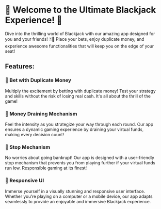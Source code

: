 # 🎉 Welcome to the Ultimate Blackjack Experience! 🎰
Dive into the thrilling world of Blackjack with our amazing app designed for you and your friends! 🃏💸 Place your bets, enjoy duplicate money, and experience awesome functionalities that will keep you on the edge of your seat!

## Features:
### 🤑 Bet with Duplicate Money
Multiply the excitement by betting with duplicate money! Test your strategy and skills without the risk of losing real cash. It's all about the thrill of the game!

### 💼 Money Draining Mechanism
Feel the intensity as you strategize your way through each round. Our app ensures a dynamic gaming experience by draining your virtual funds, making every decision count!

### 🚫 Stop Mechanism
No worries about going bankrupt! Our app is designed with a user-friendly stop mechanism that prevents you from playing further if your virtual funds run low. Responsible gaming at its finest!

### 🎨 Responsive UI
Immerse yourself in a visually stunning and responsive user interface. Whether you're playing on a computer or a mobile device, our app adapts seamlessly to provide an enjoyable and immersive Blackjack experience.
